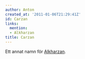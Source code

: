 ```yaml
---
author: Anton
created_at: '2011-01-06T21:29:41Z'
id: Carzan
links:
  mention:
  - Alkharzan
title: Carzan
---
```


Ett annat namn för [Alkharzan].

  [Alkharzan]: Alkharzan

